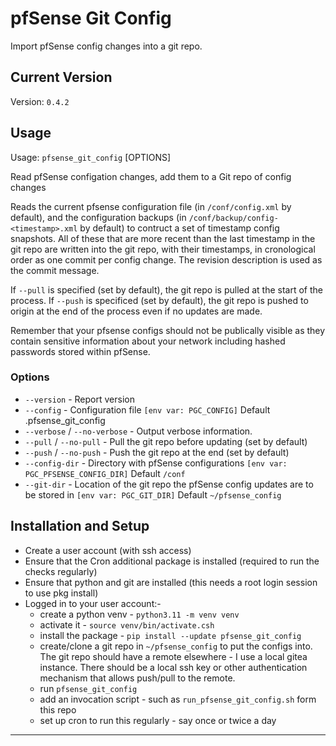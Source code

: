 # pfSense Git Config

Import pfSense config changes into a git repo.

## Current Version

Version: `0.4.2`

## Usage

Usage: `pfsense_git_config` [OPTIONS]

Read pfSense configation changes, add them to a Git repo of config changes

Reads the current pfsense configuration file (in `/conf/config.xml` by default),
and the configuration backups (in `/conf/backup/config-<timestamp>.xml` by
default) to contruct a set of timestamp config snapshots. All of these that are
more recent than the last timestamp in the git repo are written into the git
repo, with their timestamps, in cronological order as one commit per config
change. The revision description is used as the commit message.

If `--pull` is specified (set by default), the git repo is pulled at the start
of the process. If `--push` is specificed (set by default), the git repo is
pushed to origin at the end of the process even if no updates are made.

Remember that your pfsense configs should not be publically visible as they
contain sensitive information about your network including hashed passwords
stored within pfSense.

### Options

- `--version` - Report version
- `--config` - Configuration file `[env var: PGC_CONFIG]` Default
  .pfsense_git_config
- `--verbose` / `--no-verbose` - Output verbose information.
- `--pull` / `--no-pull` - Pull the git repo before updating (set by default)
- `--push` / `--no-push` - Push the git repo at the end (set by default)
- `--config-dir` - Directory with pfSense configurations
  `[env var: PGC_PFSENSE_CONFIG_DIR]` Default `/conf`
- `--git-dir` - Location of the git repo the pfSense config updates are to be
  stored in `[env var: PGC_GIT_DIR]` Default `~/pfsense_config`

## Installation and Setup

- Create a user account (with ssh access)
- Ensure that the Cron additional package is installed (required to run the
  checks regularly)
- Ensure that python and git are installed (this needs a root login session to
  use pkg install)
- Logged in to your user account:-
  - create a python venv - `python3.11 -m venv venv`
  - activate it - `source venv/bin/activate.csh`
  - install the package - `pip install --update pfsense_git_config`
  - create/clone a git repo in `~/pfsense_config` to put the configs into. The
    git repo should have a remote elsewhere - I use a local gitea instance.
    There should be a local ssh key or other authentication mechanism that
    allows push/pull to the remote.
  - run `pfsense_git_config`
  - add an invocation script - such as `run_pfsense_git_config.sh` form this
    repo
  - set up cron to run this regularly - say once or twice a day

---
